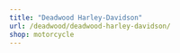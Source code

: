 ```yaml
---
title: "Deadwood Harley-Davidson"
url: /deadwood/deadwood-harley-davidson/
shop: motorcycle
---
```

